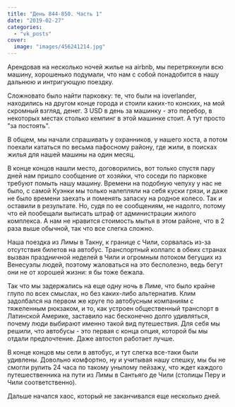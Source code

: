```yaml
---
title: "День 844-850. Часть 1"
date: "2019-02-27"
categories: 
  - "vk_posts"
cover:
  image: "images/456241214.jpg"
---
```


Арендовав на несколько ночей жилье на airbnb, мы перетряхнули всю машину, хорошенько подумали, что нам с собой понадобится в нашу дальнюю и интригующую поездку.

Сложновато было найти парковку: те, что были на ioverlander, находились на другом конце города и стоили каких-то конских, на мой скромный взгляд, денег. 3 USD в день за машинку - это перебор, в некоторых местах столько кемпинг в этой машинке стоит. А тут просто "за постоять".

<!--more-->

В общем, мы начали спрашивать у охранников, у нашего хоста, а потом поехали кататься по весьма пафосному району, где жили, в поисках жилья для нашей машины на один месяц.

В конце концов нашли место, договорились, вот только спустя пару дней нам пришло сообщение от хозяйки, что соседи по парковке требуют помыть нашу машину. Времени на подобную чепуху у нас не было, с самой Куэнки мы только налепляли на себя куски грязи, и даже не было времени заехать и поменять запаску на родное колесо. Так и оставили в результате. Но, судя по ее сообщениям, не надолго, потому что ей пообещали выписать штраф от администрации жилого комплекса. А нам не нравится стоимость мытья в этом районе, что в 2 раза выше обычной, так что все слегка сложно.

Наша поездка из Лимы в Такну, к границе с Чили, сорвалась из-за отсутствия билетов на автобус. Транспортный коллапс в обеих странах вызван праздничной неделей в Чили и огромным потоком бегущих из Венесуэлы людей, поэтому жаловаться на это бесполезно, ведь бегут они не от хорошей жизни: я бы тоже бежала.

Так что мы задержались на еще одну ночь в Лиме, что было крайне глупо по всех смыслах, но без каких-либо альтернатив. Клим задолбался на первом же круге по автобусным компаниям с тяжеленным рюкзаком, и то, как устроен общественный транспорт в Латинской Америке, заставило нас бесконечно долго удивляться, почему люди выбирают именно такой вид путешествия. Для себя мы решили, что автобусы - это первая с конца опция, которой бы мы отдали предпочтение. Даже автостоп работает лучше.

В конце концов мы сели в автобус, и тут слегка все-таки были удивлены. Довольно комфортно, ну и учитывая нашу спешку, мы бы не смогли рулить 24 часа по такому унылому пейзажу, что ждет каждого путешественника на пути из Лимы в Сантьяго де Чили (столицы Перу и Чили соответственно).

Дальше начался хаос, который не заканчивался еще несколько дней.
